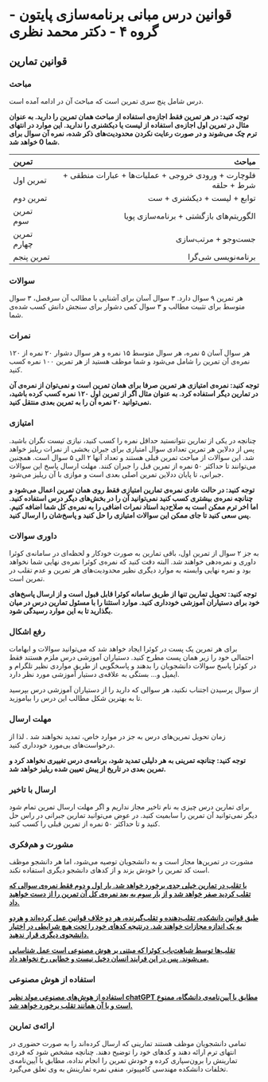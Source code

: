 # قوانین درس مبانی برنامه‌سازی پایتون  - گروه ۴ - دکتر محمد نظری

## قوانین تمارین

### مباحث
درس شامل پنج سری تمرین است که مباحث آن در ادامه آمده‌ است.

**توجه کنید: در هر تمرین فقط اجازه‌ی استفاده از مباحث همان تمرین را دارید. به عنوان مثال در تمرین اول اجازه‌ی استفاده از لیست یا دیکشنری را ندارید. این موارد در انتهای ترم چک می‌شوند و در صورت رعایت نکردن محدودیت‌های ذکر شده، نمره آن سوال برای شما 0 خواهد شد.**

| تمرین  | مباحث |
| :------------- |-------------:|
|   تمرین اول    |   فلوچارت + ورودی خروجی + عملیات‌ها + عبارات منطقی + شرط + حلقه   |
|   تمرین دوم    |  توابع + لیست + دیکشنری + ست     |
|   تمرین سوم    |   الگوریتم‌های بازگشتی + برنامه‌سازی پویا   |
|    تمرین چهارم   |   جست‌وجو + مرتب‌سازی    |
|   تمرین پنجم    |   برنامه‌نویسی شی‌گرا   |

### سوالات
هر تمرین ۹ سوال دارد. ۳ سوال آسان برای آشنایی با مطالب آن سرفصل، ۳ سوال متوسط برای تثبیت مطالب و ۳ سوال کمی دشوار برای سنجش دانش کسب شده‌‌ی شما.

### نمرات
هر سوال آسان ۵ نمره، هر سوال متوسط ۱۵ نمره و هر سوال دشوار ۲۰ نمره از ۱۲۰ نمره‌ی آن تمرین را شامل می‌شود و شما موظف هستید از هر تمرین ۱۰۰ نمره کسب کنید.

**توجه کنید: نمره‌ی امتیازی هر تمرین صرفا برای همان تمرین است و نمی‌توان از نمره‌ی آن در تمارین دیگر استفاده کرد. به عنوان مثال اگر از تمرین اول ۱۲۰ نمره کسب کرده باشید، نمی‌توانید ۲۰ نمره آن را به تمرین بعدی منتقل کنید.**

### امتیازی

چنانچه در یکی از تمارین نتوانستید حداقل نمره را کسب کنید، نیازی نیست نگران باشید. پس از ددلاین هر تمرین تعدادی سوال امتیازی برای جبران بخشی از نمرات ریلیز خواهد شد. این سوالات از مباحث تمرین قبلی هستند و تعداد آنها ٢ الی ۵ سوال است. همچنین می‌توانند تا حداکثر ۵۰ نمره از تمرین قبل را جبران کنند. مهلت ارسال پاسخ این سوالات جبرانی، تا پایان ددلاین تمرین اصلی بعدی است و موازی با آن ریلیز می‌شود.

**توجه کنید: در حالت عادی نمره‌ی تمارین امتیازی فقط روی همان تمرین اعمال می‌شود و چنانچه نمره‌ی بیشتری کسب کنید نمی‌توانید آن را در بخش‌های دیگر درس استفاده کنید. اما اخر ترم ممکن است به صلاح‌دید استاد نمرات اضافی را به نمره‌ی کل شما اضافه کنیم. پس سعی کنید تا جای ممکن این سوالات امتیازی را حل کنید و پاسخ‌شان را ارسال کنید.**

### داوری سوالات

به جز ٢ سوال از تمرین اول، باقی تمارین به صورت خودکار و لحظه‌ای در سامانه‌ی کوئرا داوری و نمره‌دهی خواهند شد. البته دقت کنید که نمره‌ی کوئرا نمره‌ی نهایی شما نخواهد بود و نمره نهایی وابسته به موارد دیگری نظیر محدودیت‌های هر تمرین و عدم تقلب در تمرین است.

**توجه کنید: تحویل تمارین تنها از طریق سامانه کوئرا قابل قبول است و از ارسال پاسخ‌های خود برای دستیاران آموزشی خودداری کنید. موارد استثنا را با مسئول تمارین درس در میان بگذارید تا به  این موارد رسیدگی شود.**

### رفع اشکال

برای هر تمرین یک پست در کوئرا ایجاد خواهد شد که می‌توانید سوالات و ابهامات احتمالی خود را زیر همان پست مطرح کنید. دستیاران آموزشی درس ملزم هستند فقط در کوئرا پاسخ سوالات دانشجویان را بدهند و پاسخگویی از طریق مواردی نظیر تلگرام و ایمیل و... بستگی به علاقه‌ی دستیار آموزشی مورد نظر دارد.

از سوال پرسیدن اجتناب نکنید، هر سوالی که دارید را از دستیاران آموزشی درس بپرسید تا به بهترین شکل مطالب این درس را بیاموزید.

### مهلت ارسال

زمان تحویل تمرین‌های درس به جز در موارد خاص، تمدید نخواهند شد . لذا از درخواست‌های بی‌مورد خودداری کنید. 

**توجه کنید: چنانچه تمرینی به هر دلیلی تمدید شود، برنامه‌ی درس تغییری نخواهد کرد و تمرین بعدی در تاریخ از پیش تعیین شده ریلیز خواهد شد.**

### ارسال با تاخیر

برای تمارین درس چیزی به نام تاخیر مجاز نداریم و اگر مهلت ارسال تمرین تمام شود دیگر نمی‌توانید آن تمرین را سابمیت کنید. در عوض می‌توانید تمارین جبرانی در راس حل کنید و تا حداکثر ۵۰ نمره از تمرین قبلی را کسب کنید.

### مشورت و هم‌فکری

مشورت در تمرین‌ها مجاز است و به دانشجویان توصیه می‌شود، اما هر دانشجو موظف است کد تمرین را خودش بزند و از کدهای دانشجو دیگری استفاده نکند.

<u>**با تقلب در تمارین خیلی جدی برخورد خواهد شد. بار اول و دوم فقط نمره‌‌ی سوالی که تقلب کردید صفر خواهد شد و از بار سوم به بعد نمره‌ی کل آن تمرین را از دست خواهید داد.**</u>

<u>**طبق قوانین دانشکده، تقلب‌دهنده و تقلب‌گیرنده، هر دو خلاف قوانین عمل کرده‌اند و هردو به یک اندازه مجازات خواهند شد. درنتیجه کدهای خود را تحت هیچ شرایطی در اختیار دانشجوی دیگری قرار ندهید.**</u>

<u>**تقلب‌ها توسط شباهت‌یاب کوئرا که مبتنی بر هوش مصنوعی است عمل شناسایی می‌شوند. پس در این فرایند انسان دخیل نیست و خطایی رخ نخواهد داد.**</u>

### استفاده از هوش مصنوعی

<u>**استفاده از هوش‌های مصنوعی مولد نظیر chatGPT مطابق با آیین‌نامه‌ی دانشگاه، ممنوع است و با آن همانند تقلب برخورد خواهد شد.**</u>

### ارائه‌‌ی تمارین

تمامی دانشجویان موظف هستند تمارینی که ارسال کرده‌‌اند را به صورت حضوری در انتهای ترم ارائه دهند و کدهای خود را توضیح دهند. چنانچه مشخص شود که فردی تمارینش را برون‌‌سپاری کرده و خودش تمرین را انجام نداده، مطابق با آیین‌‌نامه‌‌ی تخلفات دانشکده مهندسی کامپیوتر، منفی نمره تمارینش به وی تعلق می‌‌گیرد.
